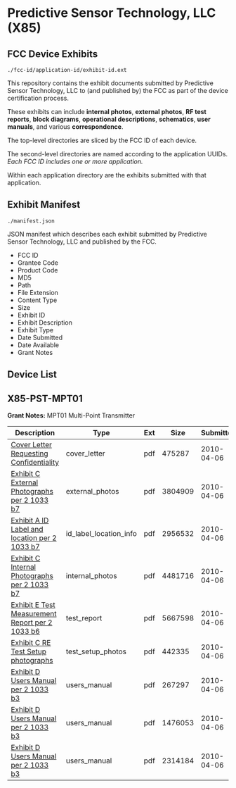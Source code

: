 # Predictive Sensor Technology, LLC (X85)
## FCC Device Exhibits

```
./fcc-id/application-id/exhibit-id.ext
```

This repository contains the exhibit documents submitted by Predictive Sensor Technology, LLC to (and published by) the FCC as part of the device certification process.

These exhibits can include **internal photos**, **external photos**, **RF test reports**, **block diagrams**, **operational descriptions**, **schematics**, **user manuals**, and various **correspondence**.

The top-level directories are sliced by the FCC ID of each device.

The second-level directories are named according to the application UUIDs. *Each FCC ID includes one or more application.*

Within each application directory are the exhibits submitted with that application. 

## Exhibit Manifest

```
./manifest.json
```

JSON manifest which describes each exhibit submitted by Predictive Sensor Technology, LLC and published by the FCC.

- FCC ID
- Grantee Code
- Product Code
- MD5
- Path
- File Extension
- Content Type
- Size
- Exhibit ID
- Exhibit Description
- Exhibit Type
- Date Submitted
- Date Available
- Grant Notes

## Device List
## X85-PST-MPT01
**Grant Notes:** MPT01 Multi-Point Transmitter

| Description | Type | Ext | Size | Submitted | Available |
| ----------- | ---- | --- | ---- | --------- | --------- |
| [Cover Letter Requesting Confidentiality](X85-PST-MPT01/6a7a8047c20961de14be6d4bc84d039c/1261917.pdf) | cover_letter | pdf | 475287 | 2010-04-06 | 2010-04-06 |
| [Exhibit C External Photographs per 2 1033 b7](X85-PST-MPT01/6a7a8047c20961de14be6d4bc84d039c/1261910.pdf) | external_photos | pdf | 3804909 | 2010-04-06 | 2010-04-06 |
| [Exhibit A ID Label and location per 2 1033 b7](X85-PST-MPT01/6a7a8047c20961de14be6d4bc84d039c/1261905.pdf) | id_label_location_info | pdf | 2956532 | 2010-04-06 | 2010-04-06 |
| [Exhibit C Internal Photographs per 2 1033 b7](X85-PST-MPT01/6a7a8047c20961de14be6d4bc84d039c/1261911.pdf) | internal_photos | pdf | 4481716 | 2010-04-06 | 2010-04-06 |
| [Exhibit E Test Measurement Report per 2 1033 b6](X85-PST-MPT01/6a7a8047c20961de14be6d4bc84d039c/1261916.pdf) | test_report | pdf | 5667598 | 2010-04-06 | 2010-04-06 |
| [Exhibit C RE Test Setup photographs](X85-PST-MPT01/6a7a8047c20961de14be6d4bc84d039c/1261912.pdf) | test_setup_photos | pdf | 442335 | 2010-04-06 | 2010-04-06 |
| [Exhibit D Users Manual per 2 1033 b3](X85-PST-MPT01/6a7a8047c20961de14be6d4bc84d039c/1261913.pdf) | users_manual | pdf | 267297 | 2010-04-06 | 2010-04-06 |
| [Exhibit D Users Manual per 2 1033 b3](X85-PST-MPT01/6a7a8047c20961de14be6d4bc84d039c/1261914.pdf) | users_manual | pdf | 1476053 | 2010-04-06 | 2010-04-06 |
| [Exhibit D Users Manual per 2 1033 b3](X85-PST-MPT01/6a7a8047c20961de14be6d4bc84d039c/1261915.pdf) | users_manual | pdf | 2314184 | 2010-04-06 | 2010-04-06 |
